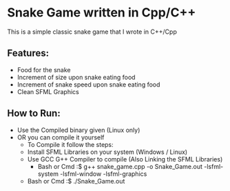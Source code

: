 # Snake Game written in Cpp/C++

This is a simple classic snake game that I wrote in C++/Cpp

## Features:
- Food for the snake
- Increment of size upon snake eating food
- Increment of snake speed upon snake eating food
- Clean SFML Graphics

## How to Run:
- Use the Compiled binary given (Linux only)
- OR you can compile it yourself
  - To Compile it follow the steps:
  - Install SFML Libraries on your system (Windows / Linux)
  - Use GCC G++ Compiler to compile (Also Linking the SFML Libraries)
    - Bash or Cmd :$ g++ snake_game.cpp -o Snake_Game.out -lsfml-system -lsfml-window -lsfml-graphics
  - Bash or Cmd :$ ./Snake_Game.out
